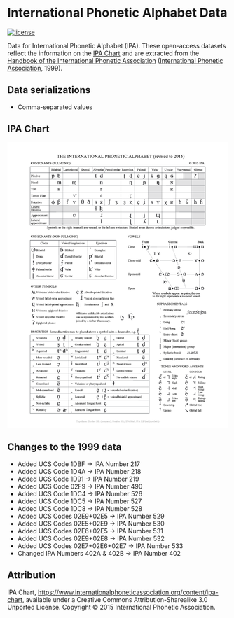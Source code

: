 # International Phonetic Alphabet Data

[![license][license-badge]][LICENSE]

Data for International Phonetic Alphabet (IPA). These open-access datasets reflect the information on the [IPA Chart] and are extracted from the [Handbook of the International Phonetic Association] ([International Phonetic Association], 1999).

## Data serializations
* Comma-separated values

## IPA Chart
<img src="./charts/IPA_Kiel_2015.png" alt="IPA Chart" />

## Changes to the 1999 data
* Added UCS Code 1DBF → IPA Number 217
* Added UCS Code 1D4A → IPA Number 218
* Added UCS Code 1D91 → IPA Number 219
* Added UCS Code 02F9 → IPA Number 490
* Added UCS Code 1DC4 → IPA Number 526
* Added UCS Code 1DC5 → IPA Number 527
* Added UCS Code 1DC8 → IPA Number 528
* Added UCS Codes 02E9+02E5 → IPA Number 529
* Added UCS Codes 02E5+02E9 → IPA Number 530
* Added UCS Codes 02E6+02E5 → IPA Number 531
* Added UCS Codes 02E9+02E8 → IPA Number 532
* Added UCS Codes 02E7+02E6+02E7 → IPA Number 533
* Changed IPA Numbers 402A & 402B → IPA Number 402

## Attribution
IPA Chart, https://www.internationalphoneticassociation.org/content/ipa-chart, available under a Creative Commons Attribution-Sharealike 3.0 Unported License. Copyright © 2015 International Phonetic Association.

[Comma-separated values]: ./datasets

[IPA Chart]: ./charts/IPA_Kiel_2015.pdf
[LICENSE]: ./LICENSE
[license-badge]: https://img.shields.io/badge/license-CC--BY--SA_3.0-0038e2.svg?style=flat-square

[Handbook of the International Phonetic Association]: https://www.internationalphoneticassociation.org/content/handbook-ipa
[International Phonetic Association]: https://www.internationalphoneticassociation.org/